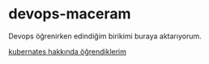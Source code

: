 # devops-maceram
Devops öğrenirken edindiğim birikimi buraya aktarıyorum.

[kubernates hakkında öğrendiklerim](https://github.com/DevTahsin/devops-maceram/blob/main/kubernates-hakk%C4%B1nda.md)
